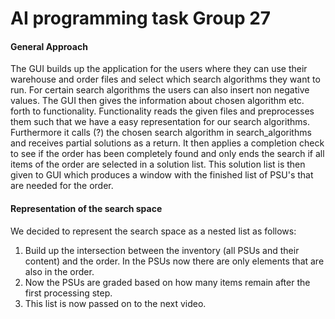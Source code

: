 # AI programming task Group 27
#### General Approach
The GUI builds up the application for the users where they can use their warehouse and order files and select which search algorithms they want to run. For certain search algorithms the users can also insert non negative values.
The GUI then gives the information about chosen algorithm etc. forth to functionality.
Functionality reads the given files and preprocesses them such that we have a easy representation for our search algorithms.
Furthermore it calls (?) the chosen search algorithm in search_algorithms and receives partial solutions as a return. It then applies a completion check to see if the order has been completely found and only ends the search if all items of the order are selected in a solution list.
This solution list is then given to GUI which produces a window with the finished list of PSU's that are needed for the order.
#### Representation of the search space
We decided to represent the search space as a nested list as follows:
1. Build up the intersection between the inventory (all PSUs and their content) and the order.
In the PSUs now there are only elements that are also in the order.
2. Now the PSUs are graded based on how many items remain after the first processing step.
3. This list is now passed on to the next video.
